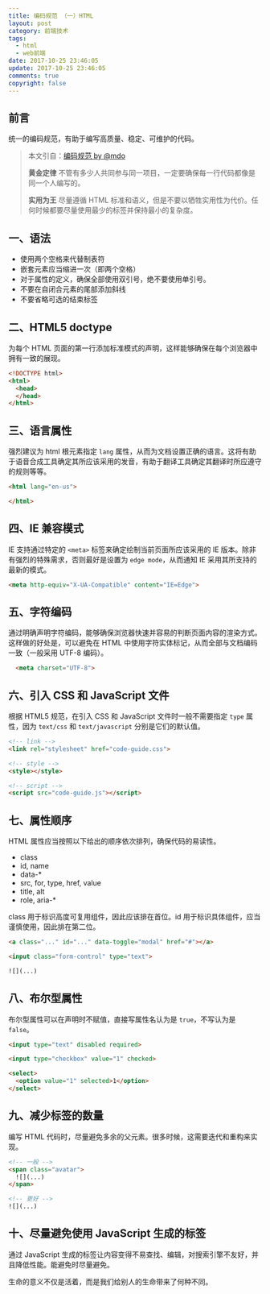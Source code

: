 ```yaml
---
title: 编码规范 （一）HTML
layout: post
category: 前端技术
tags:
  - html
  - web前端
date: 2017-10-25 23:46:05
update: 2017-10-25 23:46:05
comments: true
copyright: false
---
```


## 前言
统一的编码规范，有助于编写高质量、稳定、可维护的代码。

>本文引自：[编码规范 by @mdo](https://codeguide.bootcss.com/#html-syntax)
>
>**黄金定律**
不管有多少人共同参与同一项目，一定要确保每一行代码都像是同一个人编写的。
>
>**实用为王**
尽量遵循 HTML 标准和语义，但是不要以牺牲实用性为代价。任何时候都要尽量使用最少的标签并保持最小的复杂度。

<!-- more -->

## 一、语法
- 使用两个空格来代替制表符
- 嵌套元素应当缩进一次（即两个空格）
- 对于属性的定义，确保全部使用双引号，绝不要使用单引号。
- 不要在自闭合元素的尾部添加斜线 
- 不要省略可选的结束标签

## 二、HTML5 doctype
为每个 HTML 页面的第一行添加标准模式的声明，这样能够确保在每个浏览器中拥有一致的展现。
```html
<!DOCTYPE html>
<html>
  <head>
  </head>
</html>
```

## 三、语言属性
强烈建议为 html 根元素指定 `lang` 属性，从而为文档设置正确的语言。这将有助于语音合成工具确定其所应该采用的发音，有助于翻译工具确定其翻译时所应遵守的规则等等。
```html
<html lang="en-us">

</html>
```

## 四、IE 兼容模式
IE 支持通过特定的 `<meta>` 标签来确定绘制当前页面所应该采用的 IE 版本。除非有强烈的特殊需求，否则最好是设置为 `edge mode`，从而通知 IE 采用其所支持的最新的模式。
```html
<meta http-equiv="X-UA-Compatible" content="IE=Edge">
```

## 五、字符编码
通过明确声明字符编码，能够确保浏览器快速并容易的判断页面内容的渲染方式。这样做的好处是，可以避免在 HTML 中使用字符实体标记，从而全部与文档编码一致（一般采用 UTF-8 编码）。
```html
  <meta charset="UTF-8">
```

## 六、引入 CSS 和 JavaScript 文件
根据 HTML5 规范，在引入 CSS 和 JavaScript 文件时一般不需要指定 `type` 属性，因为 `text/css` 和 `text/javascript` 分别是它们的默认值。
```html
<!-- link -->
<link rel="stylesheet" href="code-guide.css">

<!-- style -->
<style></style>

<!-- script -->
<script src="code-guide.js"></script>
```

## 七、属性顺序
HTML 属性应当按照以下给出的顺序依次排列，确保代码的易读性。
- class
- id, name
- data-*
- src, for, type, href, value
- title, alt
- role, aria-*

class 用于标识高度可复用组件，因此应该排在首位。id 用于标识具体组件，应当谨慎使用，因此排在第二位。
```html
<a class="..." id="..." data-toggle="modal" href="#"></a>

<input class="form-control" type="text">

![](...)
```

## 八、布尔型属性
布尔型属性可以在声明时不赋值，直接写属性名认为是 `true`，不写认为是 `false`。

```html
<input type="text" disabled required>

<input type="checkbox" value="1" checked>

<select>
  <option value="1" selected>1</option>
</select>
```

## 九、减少标签的数量
编写 HTML 代码时，尽量避免多余的父元素。很多时候，这需要迭代和重构来实现。
```html
<!-- 一般 -->
<span class="avatar">
  ![](...)
</span>

<!-- 更好 -->
![](...)
```

## 十、尽量避免使用 JavaScript 生成的标签
通过 JavaScript 生成的标签让内容变得不易查找、编辑，对搜索引擎不友好，并且降低性能。能避免时尽量避免。

<common-Quote>生命的意义不仅是活着，而是我们给别人的生命带来了何种不同。</common-Quote>
